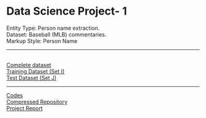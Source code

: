 # Data Science Project- 1
<p>
Entity Type: Person name extraction.
<br>
Dataset: Baseball (MLB) commentaries.
<br>
Markup Style: Person Name
</p>
<hr>
<br>
<a href=https://github.com/Karan6Dharni/Data-Science-Project-1/tree/master/Complete%20Dataset>Complete dataset</a>
<br>
<a href=https://github.com/Karan6Dharni/Data-Science-Project-1/tree/master/train_set>Training Dataset (Set I)</a>
<br>
<a href=https://github.com/Karan6Dharni/Data-Science-Project-1/tree/master/test_set>Test Dataset (Set J)</a>
<br>
<hr>
<a href=https://github.com/Karan6Dharni/Data-Science-Project-1>Codes</a>
<br>
<a href=https://github.com/Karan6Dharni/Data-Science-Project-1/blob/master/DS_Project1.zip>Compressed Repository</>
<br>
<a href=>Project Report<a/>
